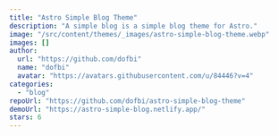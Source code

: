 ```yaml
---
title: "Astro Simple Blog Theme"
description: "A simple blog is a simple blog theme for Astro."
image: "/src/content/themes/_images/astro-simple-blog-theme.webp"
images: []
author:
  url: "https://github.com/dofbi"
  name: "dofbi"
  avatar: "https://avatars.githubusercontent.com/u/84446?v=4"
categories:
  - "blog"
repoUrl: "https://github.com/dofbi/astro-simple-blog-theme"
demoUrl: "https://astro-simple-blog.netlify.app/"
stars: 6
---
```

